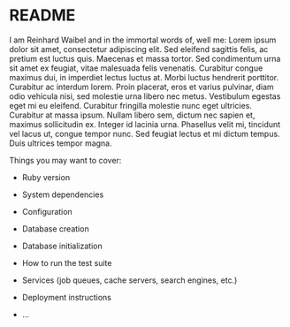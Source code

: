 # README

I am Reinhard Waibel and in the immortal words of, well me:
Lorem ipsum dolor sit amet, consectetur adipiscing elit. Sed eleifend sagittis felis, ac pretium est luctus quis. Maecenas et massa tortor. Sed condimentum urna sit amet ex feugiat, vitae malesuada felis venenatis. Curabitur congue maximus dui, in imperdiet lectus luctus at. Morbi luctus hendrerit porttitor. Curabitur ac interdum lorem. Proin placerat, eros et varius pulvinar, diam odio vehicula nisi, sed molestie urna libero nec metus. Vestibulum egestas eget mi eu eleifend. Curabitur fringilla molestie nunc eget ultricies. Curabitur at massa ipsum. Nullam libero sem, dictum nec sapien et, maximus sollicitudin ex. Integer id lacinia urna. Phasellus velit mi, tincidunt vel lacus ut, congue tempor nunc. Sed feugiat lectus et mi dictum tempus. Duis ultrices tempor magna.

Things you may want to cover:

* Ruby version

* System dependencies

* Configuration

* Database creation

* Database initialization

* How to run the test suite

* Services (job queues, cache servers, search engines, etc.)

* Deployment instructions

* ...
